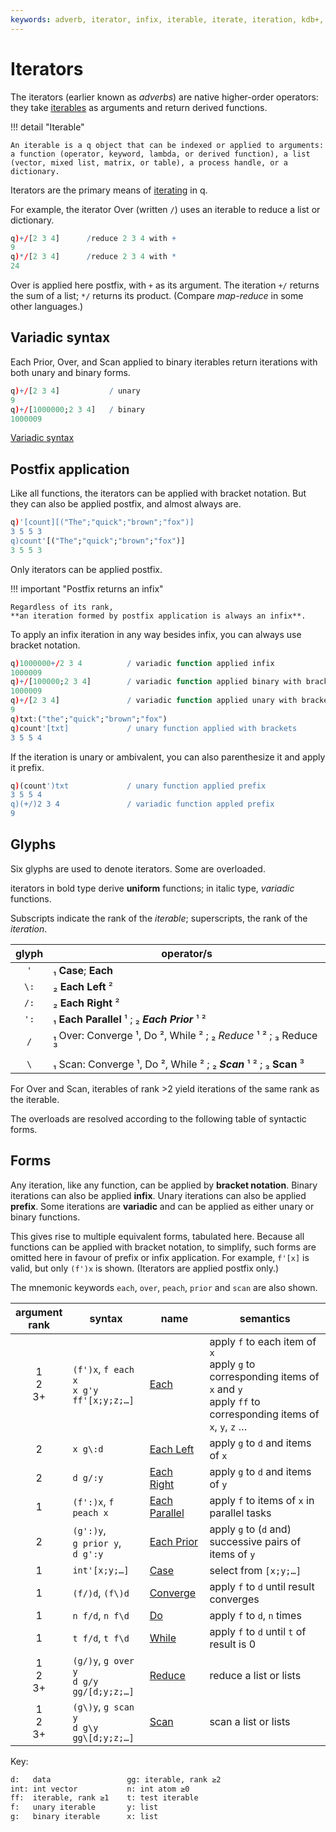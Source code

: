 ```yaml
---
keywords: adverb, iterator, infix, iterable, iterate, iteration, kdb+, operator, postfix, unary, variadic
---
```



# Iterators


The iterators (earlier known as _adverbs_) are native higher-order operators: they take [iterables](../basics/glossary.md#iterable) as arguments and return derived functions.

!!! detail "Iterable"

    An iterable is a q object that can be indexed or applied to arguments: a function (operator, keyword, lambda, or derived function), a list (vector, mixed list, matrix, or table), a process handle, or a dictionary.

Iterators are the primary means of [iterating](../basics/iteration.md) in q.

For example, the iterator Over (written `/`) uses an iterable to reduce a list or dictionary.

```q
q)+/[2 3 4]      /reduce 2 3 4 with +
9
q)*/[2 3 4]      /reduce 2 3 4 with *
24
```

Over is applied here postfix, with `+` as its argument. 
The iteration `+/` returns the sum of a list; `*/` returns its product.
(Compare _map-reduce_ in some other languages.)


## Variadic syntax

Each Prior, Over, and Scan applied to binary iterables return iterations with both unary and binary forms.

```q
q)+/[2 3 4]           / unary
9
q)+/[1000000;2 3 4]   / binary
1000009
```

<i class="far fa-hand-point-right"></i> 
[Variadic syntax](../basics/variadic.md)


## Postfix application

Like all functions, the iterators can be applied with bracket notation. 
But they can also be applied postfix, and almost always are.

```q
q)'[count][("The";"quick";"brown";"fox")]
3 5 5 3
q)count'[("The";"quick";"brown";"fox")]
3 5 5 3
```

Only iterators can be applied postfix.


!!! important "Postfix returns an infix"

    Regardless of its rank,
    **an iteration formed by postfix application is always an infix**. 

To apply an infix iteration in any way besides infix, you can always use bracket notation.

```q
q)1000000+/2 3 4          / variadic function applied infix
1000009
q)+/[100000;2 3 4]        / variadic function applied binary with brackets
1000009
q)+/[2 3 4]               / variadic function applied unary with brackets
9
q)txt:("the";"quick";"brown";"fox")
q)count'[txt]             / unary function applied with brackets
3 5 5 4
```

If the iteration is unary or ambivalent, you can also parenthesize it and apply it prefix.

```q
q)(count')txt             / unary function applied prefix
3 5 5 4
q)(+/)2 3 4               / variadic function appled prefix
9
```


## Glyphs

Six glyphs are used to denote iterators. Some are overloaded.

iterators in bold type derive **uniform** functions; in italic type, _variadic_ functions.

Subscripts indicate the rank of the _iterable_; superscripts, the rank of the _iteration_. 

glyph | operator/s
:----:|------------------------------------------
`'`   | ₁ **Case**; **Each**
`\:`  | ₂ **Each Left** ²
`/:`  | ₂ **Each Right** ²
`':`  | ₁ **Each Parallel** ¹ ; ₂ **_Each Prior_** ¹ ²
`/`   | ₁ Over: Converge ¹, Do ², While ² ; ₂ _Reduce_ ¹ ² ; ₃ Reduce ³
`\`   | ₁ Scan: Converge ¹, Do ², While ² ; ₂ **_Scan_** ¹ ² ; ₃ **Scan** ³

For Over and Scan, iterables of rank >2 yield iterations of the same rank as the iterable.

The overloads are resolved according to the following table of syntactic forms. 


## Forms

Any iteration, like any function, can be applied by **bracket notation**. 
Binary iterations can also be applied **infix**. 
Unary iterations can also be applied **prefix**. 
Some iterations are **variadic** and can be applied as either unary or binary functions. 

This gives rise to multiple equivalent forms, tabulated here.
Because all functions can be applied with bracket notation, to simplify, such forms are omitted here in favour of prefix or infix application. 
For example, `f'[x]` is valid, but only `(f')x` is shown.
(Iterators are applied postfix only.)

The mnemonic keywords `each`, `over`, `peach`, `prior` and `scan` are also shown.

argument<br>rank | syntax                                                   | name                                                   | semantics
:----------------:|---------------------------------------------------------|--------------------------------------------------------|------------------------------------------------------
1<br>2<br>3+      | `(f')x`, `f each x`<br>`x g'y`<br>`ff'[x;y;z;…]`        | [Each](maps.md#each)                           | apply `f` to each item of `x`<br>apply `g` to corresponding items of `x` and `y`<br>apply `ff` to corresponding items of `x`, `y`, `z` …
2                 | `x g\:d`                                                | [Each Left](maps.md#each-left-and-each-right)  | apply `g` to `d` and items of `x`
2                 | `d g/:y`                                                | [Each Right](maps.md#each-left-and-each-right) | apply `g` to `d` and items of `y`
1                 | `(f':)x`, `f peach x`                                   | [Each Parallel](maps.md#each-parallel)         | apply `f` to items of `x` in parallel tasks
2                 | `(g':)y`,<br>`g prior y`,<br>`d g':y`                   | [Each Prior](maps.md#each-prior)               | apply `g` to (`d` and) successive pairs of items of `y`
1                 | `int'[x;y;…]`                                           | [Case](maps.md#case)                                        | select from `[x;y;…]`
1                 | `(f/)d`, `(f\)d`                                        | [Converge](progressors.md#converge)                    | apply `f` to `d` until result converges
1                 | `n f/d`, `n f\d`                                        | [Do](progressors.md#do)                                | apply `f` to `d`, `n` times
1                 | `t f/d`, `t f\d`                                        | [While](progressors.md#while)                          | apply `f` to `d` until `t` of result is 0
1<br>2<br>3+      | `(g/)y`, `g over y`<br>`d g/y`<br>`gg/[d;y;z;…]`        | [Reduce](progressors.md#binary-iterables)                   | reduce a list or lists 
1<br>2<br>3+      | `(g\)y`, `g scan y`<br>`d g\y`<br>`gg\[d;y;z;…]`        | [Scan](progressors.md#binary-iterables)                     | scan a list or lists 

Key: 

```txt
d:   data                 gg: iterable, rank ≥2    
int: int vector           n: int atom ≥0 
ff:  iterable, rank ≥1    t: test iterable
f:   unary iterable       y: list
g:   binary iterable      x: list
```

